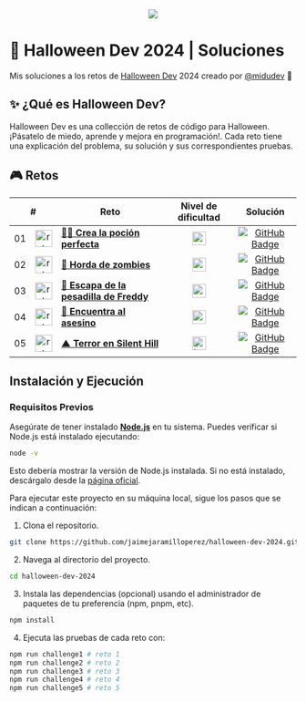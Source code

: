 <div align="center">
  <a href="https://halloween.dev/">
    <img src="https://github.com/user-attachments/assets/325b66c0-5a6f-4b61-8dbe-070efb12e4e1" /> 
  </a>
</div>

# 🎃 Halloween Dev 2024 | Soluciones

Mis soluciones a los retos de [Halloween Dev](https://halloween.dev/) 2024 creado por [@midudev](https://github.com/midudev/) 👾

## ✨ ¿Qué es Halloween Dev?

Halloween Dev es una collección de retos de código para Halloween. ¡Pásatelo de miedo, aprende y mejora en programación!. Cada reto tiene una explicación del problema, su solución y sus correspondientes pruebas.

## 🎮 Retos

<table>
  <thead>
    <tr>
      <th align="center" colspan="2">#</th>
      <th align="center">Reto</th>
      <th align="center">Nivel de dificultad</th>
      <th align="center">Solución</th>
    </td>
  </thead>
  <tbody>
    <tr>
      <td align="center">01</td>
      <td align="center">
        <img src="https://github.com/user-attachments/assets/dcd58844-e32d-414f-aa5c-6057fde9d0d3" alt="reto #01" width="30" height="30" />
      </td>
      <td>
        <a href="/src/challenge-01/README-ES.md"><strong>🧙‍♀️ Crea la poción perfecta</strong></a>
      </td>
      <td align="center">
        <img src="https://github.com/user-attachments/assets/9007c86f-e4e9-4deb-8ad1-4ba0531da86a" alt="easy" height=24 />
      </td>
      <td align="center">
        <a href="/src/challenge-01/index.js">
          <img src="https://img.shields.io/badge/Code-181717?logo=github&logoColor=fff&style=flat-square" alt="GitHub Badge" />
        </a>
      </td>
    </tr>
    <tr>
      <td align="center">02</td>
      <td align="center">
        <img src="https://github.com/user-attachments/assets/08e187b8-f3c3-45cc-9de6-b05b8755c76c" alt="reto #02" width="30" height="30" />
      </td>
      <td>
        <a href="/src/challenge-02/README-ES.md"><strong>🧟 Horda de zombies</strong></a>
      </td>
      <td align="center">
        <img src="https://github.com/user-attachments/assets/9007c86f-e4e9-4deb-8ad1-4ba0531da86a" alt="easy" height=24 />
      </td>
      <td align="center">
        <a href="/src/challenge-02/index.js">
          <img src="https://img.shields.io/badge/Code-181717?logo=github&logoColor=fff&style=flat-square" alt="GitHub Badge" />
        </a>
      </td>
    </tr>
    <tr>
      <td align="center">03</td>
      <td align="center">
        <img src="https://github.com/user-attachments/assets/4b82a400-6416-4863-b52f-69b01ee43530" alt="reto #03" width="30" height="30" />
      </td>
      <td>
        <a href="/src/challenge-03/README-ES.md"><strong>🛌 Escapa de la pesadilla de Freddy</strong></a>
      </td>
      <td align="center">
        <img src="https://github.com/user-attachments/assets/f00a613a-7dbb-42f5-a73d-0efd96ef7f5d" alt="normal" height=24 />
      </td>
      <td align="center">
        <a href="/src/challenge-03/index.js">
          <img src="https://img.shields.io/badge/Code-181717?logo=github&logoColor=fff&style=flat-square" alt="GitHub Badge" />
        </a>
      </td>
    </tr>
    <tr>
      <td align="center">04</td>
      <td align="center">
        <img src="https://github.com/user-attachments/assets/db112439-3589-461d-af8d-a23ad1dd6813" alt="reto #04" width="30" height="30" />
      </td>
      <td>
        <a href="/src/challenge-04/README-ES.md"><strong>🔪 Encuentra al asesino</strong></a>
      </td>
      <td align="center">
        <img src="https://github.com/user-attachments/assets/f00a613a-7dbb-42f5-a73d-0efd96ef7f5d" alt="normal" height=24 />
      </td>
      <td align="center">
        <a href="/src/challenge-04/index.js">
          <img src="https://img.shields.io/badge/Code-181717?logo=github&logoColor=fff&style=flat-square" alt="GitHub Badge" />
        </a>
      </td>
    </tr>
    <tr>
      <td align="center">05</td>
      <td align="center">
        <img src="https://github.com/user-attachments/assets/a8dc0b7c-73a0-40a3-bc03-b9a218d0b1bc" alt="reto #05" width="30" height="30" />
      </td>
      <td>
        <a href="/src/challenge-05/README-ES.md"><strong>▲ Terror en Silent Hill</strong></a>
      </td>
      <td align="center">
        <img src="https://github.com/user-attachments/assets/3b1fd41b-9878-40be-95ee-6077e8de28ae" alt="hard" height=24 />
      </td>
      <td align="center">
        <a href="/src/challenge-05/index.js">
          <img src="https://img.shields.io/badge/Code-181717?logo=github&logoColor=fff&style=flat-square" alt="GitHub Badge" />
        </a>
      </td>
    </tr>
  </tbody>
</table>

## Instalación y Ejecución

### Requisitos Previos

Asegúrate de tener instalado [**Node.js**](https://nodejs.org/) en tu sistema. Puedes verificar si Node.js está instalado ejecutando:

```bash
node -v
```

Esto debería mostrar la versión de Node.js instalada. Si no está instalado, descárgalo desde la [página oficial](https://nodejs.org/).

Para ejecutar este proyecto en su máquina local, sigue los pasos que se indican a continuación:

1. Clona el repositorio.

```bash
git clone https://github.com/jaimejaramilloperez/halloween-dev-2024.git
```

2. Navega al directorio del proyecto.

```bash
cd halloween-dev-2024
```

3. Instala las dependencias (opcional) usando el administrador de paquetes de tu preferencia (npm, pnpm, etc).

```bash
npm install
```

4. Ejecuta las pruebas de cada reto con:

```bash
npm run challenge1 # reto 1
npm run challenge2 # reto 2
npm run challenge3 # reto 3
npm run challenge4 # reto 4
npm run challenge5 # reto 5
```

